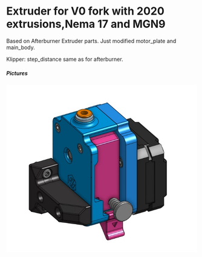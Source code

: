 # Extruder for V0 fork with 2020 extrusions,Nema 17 and MGN9

Based on Afterburner Extruder parts. Just modified motor_plate and main_body.

Klipper: step_distance same as for afterburner.

##### Pictures
![CAD](media/pw_nema17.jpg)